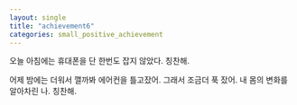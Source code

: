 ```yaml
---
layout: single
title: "achievement6"
categories: small_positive_achievement
---
```



오늘 아침에는 휴대폰을 단 한번도 잡지 않았다. 칭찬해.


어제 밤에는 더워서 깰까봐 에어컨을 틀고잤어. 그래서 조금더 푹 잤어. 내 몸의 변화를 알아차린 나. 칭찬해.
